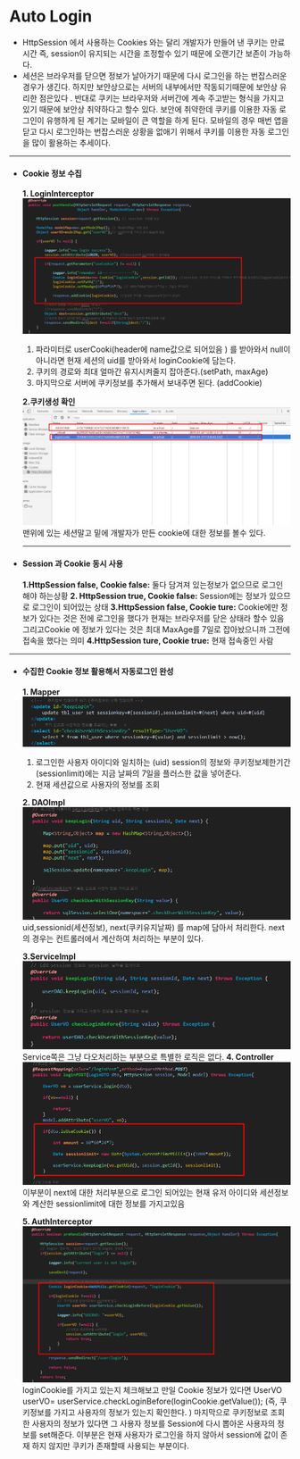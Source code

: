 Auto Login
===
* HttpSession 에서 사용하는 Cookies 와는 달리 개발자가 만들어 낸 쿠키는 만료시간 즉, session이 유지되는 시간을 조정할수 있기 때문에 오랜기간 보존이 가능하다.
*  세션은 브라우저를 닫으면 정보가 날아가기 때문에 다시 로그인을 하는 번잡스러운 경우가 생긴다. 하지만 보안상으로는 서버의 내부에서만 작동되기때문에 보안상 유리한 점은있다 . 반대로 쿠키는 브라우저와 서버간에 계속 주고받는 형식을 가지고 있기 때문에 보안상 취약하다고 할수 있다.
보안에 취약한데 쿠키를 이용한 자동 로그인이 유행하게 된 계기는 모바일이 큰 역할을 하게 된다. 모바일의 경우 매번 앱을 닫고 다시 로그인하는 번잡스러운 상황을 없애기 위해서 쿠키를 이용한 자동 로그인을 많이 활용하는 추세이다.
  ---
  * #### Cookie 정보 수집
    **1. LoginInterceptor**
    ![interceptor](./img/쿠키.png)
    1. 파라미터로 userCooki(header에  name값으로 되어있음 ) 를 받아와서 null이 아니라면 현재 세션의 uid를 받아와서 loginCookie에 담는다.
    2. 쿠키의 경로와 최대 얼마간 유지시켜줄지 잡아준다.(setPath, maxAge)
    3. 마지막으로 서버에 쿠키정보를 추가해서 보내주면 된다. (addCookie)

    **2.쿠키생성 확인**
    ![interceptor](./img/개발도구.png)
    맨위에 있는 세션말고 밑에 개발자가 만든 cookie에 대한 정보를 볼수 있다.

    ___
  * #### Session 과 Cookie 동시 사용
    **1.HttpSession false, Cookie false:** 둘다 담겨져 있는정보가 없으므로 로그인 해야 하는상황
    **2. HttpSession true, Cookie false:** Session에는 정보가 있으므로 로그인이 되어있는 상태
    **3.HttpSession false, Cookie ture:** Cookie에만 정보가 있다는 것은 전에 로그인을 했다가 현재는 브라우저를 닫은 상태라 할수 있음 그리고Cookie 에 정보가 있다는 것은 최대 MaxAge를 7일로 잡아놨으니까 그전에 접속을 했다는 의미
    **4.HttpSession ture, Cookie true:** 현재 접속중인 사람
  ---
  * #### 수집한 Cookie 정보 활용해서 자동로그인 완성

    **1. Mapper**
    ![mapper](./img/쿠키매퍼.png)
    1. 로그인한 사용자 아이디와 일치하는 (uid) session의 정보와 쿠키정보제한기간(sessionlimit)에는 지금 날짜의 7일을 플러스한 값을 넣어준다.
    2.  현재 세션값으로 사용자의 정보를 조회

    **2. DAOImpl**
    ![mapper](./img/쿠키다오.png)
    uid,sessionid(세션정보), next(쿠키유지날짜) 를 map에 담아서 처리한다. next의 경우는 컨트롤러에서 계산하여 처리하는 부분이 있다.

    **3.ServiceImpl**
    ![service](./img/쿠키서비스.png)
    Service쪽은 그냥 다오처리하는 부분으로 특별한 로직은 없다.
    **4. Controller**
    ![controller](./img/쿠키컨트롤러.png)
    이부분이 next에 대한 처리부분으로 로그인 되어있는 현재 유저 아이디와  세션정보와 계산한 sessionlimit에 대한 정보를 가지고있음

    **5. AuthInterceptor**
    ![ath](./img/쿠키2.png)
    loginCookie를 가지고 있는지 체크해보고  만일 Cookie 정보가 있다면 UserVO userVO= userService.checkLoginBefore(loginCookie.getValue()); (즉, 쿠키정보를 가지고 사용자의 정보가 있는지 확인한다. ) 마지막으로 쿠키정보로 조회한 사용자의 정보가 있다면 그 사용자 정보를 Session에 다시 뽑아온 사용자의 정보를 set해준다.
    이부분은 현재 사용자가 로그인을 하지 않아서 session에 값이 존재 하지 않지만 쿠키가 존재할때 사용되는 부분이다. 
